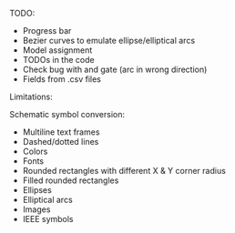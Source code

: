 TODO:
- Progress bar
- Bezier curves to emulate ellipse/elliptical arcs
- Model assignment
- TODOs in the code
- Check bug with and gate (arc in wrong direction)
- Fields from .csv files


Limitations:

Schematic symbol conversion:
- Multiline text frames
- Dashed/dotted lines
- Colors
- Fonts
- Rounded rectangles with different X & Y corner radius
- Filled rounded rectangles
- Ellipses
- Elliptical arcs
- Images
- IEEE symbols
